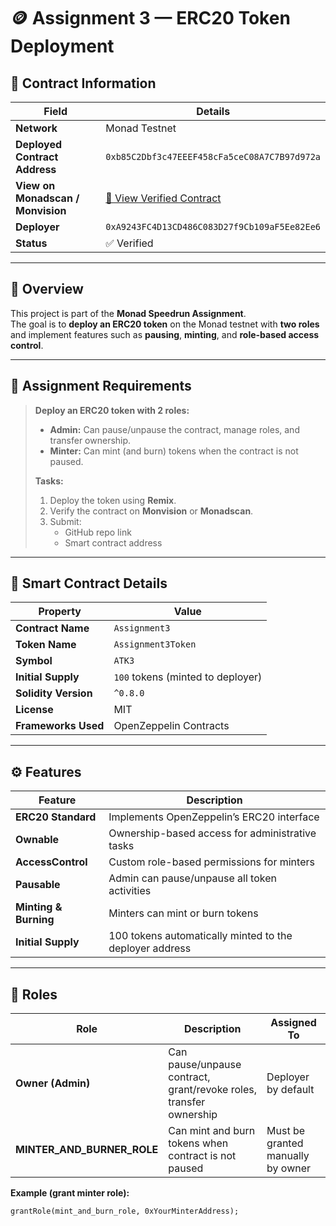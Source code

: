 # 🪙 Assignment 3 — ERC20 Token Deployment

## 📜 Contract Information

| Field | Details |
|--------|----------|
| **Network** | Monad Testnet |
| **Deployed Contract Address** | `0xb85C2Dbf3c47EEEF458cFa5ceC08A7C7B97d972a` |
| **View on Monadscan / Monvision** | [🔗 View Verified Contract](https://testnet.monadscan.com/address/0xb85C2Dbf3c47EEEF458cFa5ceC08A7C7B97d972a#code) |
| **Deployer** | `0xA9243FC4D13CD486C083D27f9Cb109aF5Ee82Ee6` |
| **Status** | ✅ Verified |

---

## 📘 Overview
This project is part of the **Monad Speedrun Assignment**.  
The goal is to **deploy an ERC20 token** on the Monad testnet with **two roles** and implement features such as **pausing**, **minting**, and **role-based access control**.

---

## 🎯 Assignment Requirements
> **Deploy an ERC20 token with 2 roles:**
> - **Admin:** Can pause/unpause the contract, manage roles, and transfer ownership.  
> - **Minter:** Can mint (and burn) tokens when the contract is not paused.  
>
> **Tasks:**
> 1. Deploy the token using **Remix**.  
> 2. Verify the contract on **Monvision** or **Monadscan**.  
> 3. Submit:
>    - GitHub repo link  
>    - Smart contract address  

---

## 🧱 Smart Contract Details

| Property | Value |
|-----------|--------|
| **Contract Name** | `Assignment3` |
| **Token Name** | `Assignment3Token` |
| **Symbol** | `ATK3` |
| **Initial Supply** | `100` tokens (minted to deployer) |
| **Solidity Version** | `^0.8.0` |
| **License** | MIT |
| **Frameworks Used** | OpenZeppelin Contracts |

---

## ⚙️ Features

| Feature | Description |
|----------|--------------|
| **ERC20 Standard** | Implements OpenZeppelin’s ERC20 interface |
| **Ownable** | Ownership-based access for administrative tasks |
| **AccessControl** | Custom role-based permissions for minters |
| **Pausable** | Admin can pause/unpause all token activities |
| **Minting & Burning** | Minters can mint or burn tokens |
| **Initial Supply** | 100 tokens automatically minted to the deployer address |

---

## 🧩 Roles

| Role | Description | Assigned To |
|------|--------------|-------------|
| **Owner (Admin)** | Can pause/unpause contract, grant/revoke roles, transfer ownership | Deployer by default |
| **MINTER_AND_BURNER_ROLE** | Can mint and burn tokens when contract is not paused | Must be granted manually by owner |

**Example (grant minter role):**
```solidity
grantRole(mint_and_burn_role, 0xYourMinterAddress);
